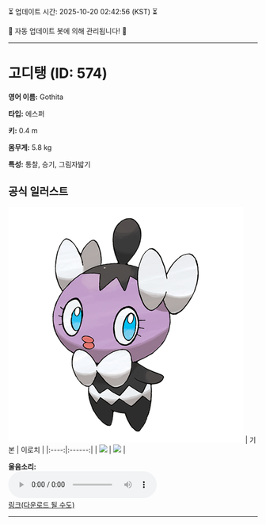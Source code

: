 
⏳ 업데이트 시간: 2025-10-20 02:42:56 (KST) ⏳

🤖 자동 업데이트 봇에 의해 관리됩니다! 🤖

---

# 고디탱 (ID: 574)
**영어 이름:** Gothita

**타입:** 에스퍼

**키:** 0.4 m

**몸무게:** 5.8 kg

**특성:** 통찰, 승기, 그림자밟기

## 공식 일러스트
![](https://raw.githubusercontent.com/PokeAPI/sprites/master/sprites/pokemon/other/official-artwork/574.png)
| 기본 | 이로치 |
|:----:|:------:|
| <img src="http://play.pokemonshowdown.com/sprites/ani/gothita.gif" width="200"> | <img src="http://play.pokemonshowdown.com/sprites/ani-shiny/gothita.gif" width="200"> |

**울음소리:**<br><audio controls src="https://raw.githubusercontent.com/PokeAPI/cries/main/cries/pokemon/latest/574.ogg"></audio><br> [링크(다운로드 될 수도)](https://raw.githubusercontent.com/PokeAPI/cries/main/cries/pokemon/latest/574.ogg)


---
